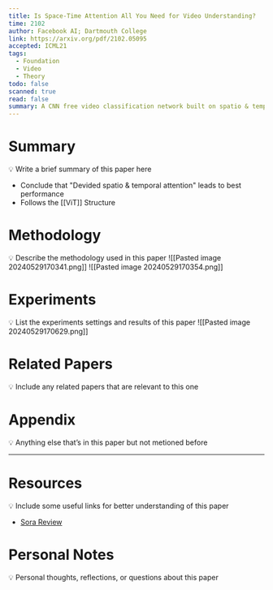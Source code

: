 ```yaml
---
title: Is Space-Time Attention All You Need for Video Understanding?
time: 2102
author: Facebook AI; Dartmouth College
link: https://arxiv.org/pdf/2102.05095
accepted: ICML21
tags:
  - Foundation
  - Video
  - Theory
todo: false
scanned: true
read: false
summary: A CNN free video classification network built on spatio & temporal attention, also compare the effect of different model structure.
---
```

# Summary
💡 Write a brief summary of this paper here
- Conclude that "Devided spatio & temporal attention" leads to best performance
- Follows the [[ViT]] Structure
# Methodology
💡 Describe the methodology used in this paper
![[Pasted image 20240529170341.png]]
![[Pasted image 20240529170354.png]]
# Experiments
💡 List the experiments settings and results of this paper
![[Pasted image 20240529170629.png]]
# Related Papers
💡 Include any related papers that are relevant to this one

# Appendix
💡 Anything else that’s in this paper but not metioned before

---
# Resources
💡 Include some useful links for better understanding of this paper
- [Sora Review](https://github.com/lichao-sun/SoraReview)

# Personal Notes
💡 Personal thoughts, reflections, or questions about this paper